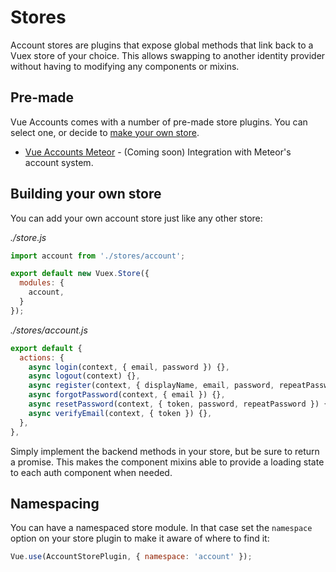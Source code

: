 # Stores

Account stores are plugins that expose global methods that link back to a Vuex store of your choice. 
This allows swapping to another identity provider without having to modifying any components or mixins.

## Pre-made
Vue Accounts comes with a number of pre-made store plugins. You can select one, or decide to [make your own store](#building-your-own-store).

 - [Vue Accounts Meteor]() - (Coming soon) Integration with Meteor's account system.
 
## Building your own store
You can add your own account store just like any other store:

*./store.js*

```javascript
import account from './stores/account';

export default new Vuex.Store({
  modules: {
    account,
  }
});
```

*./stores/account.js*
```javascript
export default {
  actions: {
    async login(context, { email, password }) {},
    async logout(context) {},
    async register(context, { displayName, email, password, repeatPassword }) {},
    async forgotPassword(context, { email }) {},
    async resetPassword(context, { token, password, repeatPassword }) {},
    async verifyEmail(context, { token }) {},
  },
},
```

Simply implement the backend methods in your store, but be sure to return a promise. 
This makes the component mixins able to provide a loading state to each auth component when needed.

## Namespacing

You can have a namespaced store module. In that case set the 
`namespace` option on your store plugin to make it aware of where to find it:

```javascript
Vue.use(AccountStorePlugin, { namespace: 'account' });
```
